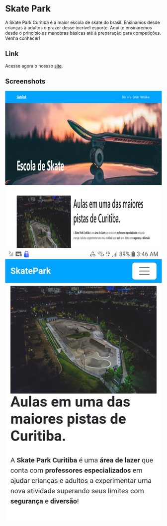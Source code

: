 # Skate Park

A Skate Park Curitiba é a maior escola de skate do brasil. Ensinamos desde crianças à adultos o prazer desse incrível esporte. Aqui te ensinaremos desde o princípio as manobras básicas até à preparação para competições. Venha conhecer!

## Link

Acesse agora o nossso [site](https://skatepark-phi.vercel.app/).

## Screenshots

<img src="./assets/print1.png" width="1500" height="506" />

<img src="./assets/print3.jpg" width="520" height="880" />
